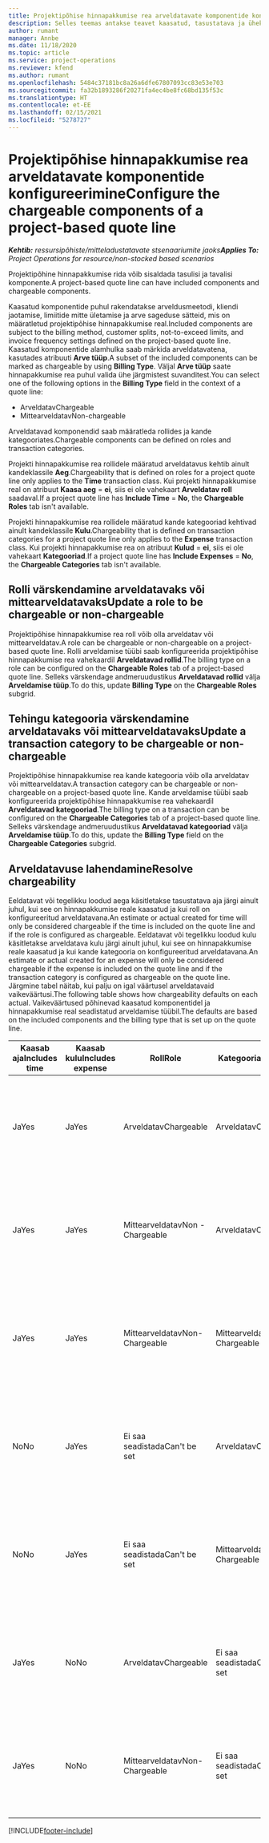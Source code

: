 ```yaml
---
title: Projektipõhise hinnapakkumise rea arveldatavate komponentide konfigureerimine
description: Selles teemas antakse teavet kaasatud, tasustatava ja ühekordselt nõutavate komponentide kohta projektipõhise hinnapakkumise ridade puhul.
author: rumant
manager: Annbe
ms.date: 11/18/2020
ms.topic: article
ms.service: project-operations
ms.reviewer: kfend
ms.author: rumant
ms.openlocfilehash: 5484c37181bc8a26a6dfe67807093cc83e53e703
ms.sourcegitcommit: fa32b1893286f20271fa4ec4be8fc68bd135f53c
ms.translationtype: HT
ms.contentlocale: et-EE
ms.lasthandoff: 02/15/2021
ms.locfileid: "5278727"
---
```

# <a name="configure-the-chargeable-components-of-a-project-based-quote-line"></a><span data-ttu-id="b2691-103">Projektipõhise hinnapakkumise rea arveldatavate komponentide konfigureerimine</span><span class="sxs-lookup"><span data-stu-id="b2691-103">Configure the chargeable components of a project-based quote line</span></span>

<span data-ttu-id="b2691-104">_**Kehtib:** ressursipõhiste/mitteladustatavate stsenaariumite jaoks_</span><span class="sxs-lookup"><span data-stu-id="b2691-104">_**Applies To:** Project Operations for resource/non-stocked based scenarios_</span></span>

<span data-ttu-id="b2691-105">Projektipõhine hinnapakkumise rida võib sisaldada tasulisi ja tavalisi komponente.</span><span class="sxs-lookup"><span data-stu-id="b2691-105">A project-based quote line can have included components and chargeable components.</span></span>

<span data-ttu-id="b2691-106">Kaasatud komponentide puhul rakendatakse arveldusmeetodi, kliendi jaotamise, limiitide mitte ületamise ja arve sageduse sätteid, mis on määratletud projektipõhise hinnapakkumise real.</span><span class="sxs-lookup"><span data-stu-id="b2691-106">Included components are subject to the billing method, customer splits, not-to-exceed limits, and invoice frequency settings defined on the project-based quote line.</span></span>
<span data-ttu-id="b2691-107">Kaasatud komponentide alamhulka saab märkida arveldatavatena, kasutades atribuuti **Arve tüüp**.</span><span class="sxs-lookup"><span data-stu-id="b2691-107">A subset of the included components can be marked as chargeable by using **Billing Type**.</span></span> <span data-ttu-id="b2691-108">Väljal **Arve tüüp** saate hinnapakkumise rea puhul valida ühe järgmistest suvanditest.</span><span class="sxs-lookup"><span data-stu-id="b2691-108">You can select one of the following options in the **Billing Type** field in the context of a quote line:</span></span>

   - <span data-ttu-id="b2691-109">Arveldatav</span><span class="sxs-lookup"><span data-stu-id="b2691-109">Chargeable</span></span>
   - <span data-ttu-id="b2691-110">Mittearveldatav</span><span class="sxs-lookup"><span data-stu-id="b2691-110">Non-chargeable</span></span>

<span data-ttu-id="b2691-111">Arveldatavad komponendid saab määratleda rollides ja kande kategooriates.</span><span class="sxs-lookup"><span data-stu-id="b2691-111">Chargeable components can be defined on roles and transaction categories.</span></span>

<span data-ttu-id="b2691-112">Projekti hinnapakkumise rea rollidele määratud arveldatavus kehtib ainult kandeklassile **Aeg**.</span><span class="sxs-lookup"><span data-stu-id="b2691-112">Chargeability that is defined on roles for a project quote line only applies to the **Time** transaction class.</span></span> <span data-ttu-id="b2691-113">Kui projekti hinnapakkumise real on atribuut **Kaasa aeg** = **ei**, siis ei ole vahekaart **Arveldatav roll** saadaval.</span><span class="sxs-lookup"><span data-stu-id="b2691-113">If a project quote line has **Include Time** = **No**, the **Chargeable Roles** tab isn't available.</span></span>

<span data-ttu-id="b2691-114">Projekti hinnapakkumise rea rollidele määratud kande kategooriad kehtivad ainult kandeklassile **Kulu**.</span><span class="sxs-lookup"><span data-stu-id="b2691-114">Chargeability that is defined on transaction categories for a project quote line only applies to the **Expense** transaction class.</span></span> <span data-ttu-id="b2691-115">Kui projekti hinnapakkumise rea on atribuut **Kulud** = **ei**, siis ei ole vahekaart **Kategooriad**.</span><span class="sxs-lookup"><span data-stu-id="b2691-115">If a project quote line has **Include Expenses** = **No**, the **Chargeable Categories** tab isn't available.</span></span>

## <a name="update-a-role-to-be-chargeable-or-non-chargeable"></a><span data-ttu-id="b2691-116">Rolli värskendamine arveldatavaks või mittearveldatavaks</span><span class="sxs-lookup"><span data-stu-id="b2691-116">Update a role to be chargeable or non-chargeable</span></span>
<span data-ttu-id="b2691-117">Projektipõhise hinnapakkumise rea roll võib olla arveldatav või mittearveldatav.</span><span class="sxs-lookup"><span data-stu-id="b2691-117">A role can be chargeable or non-chargeable on a project-based quote line.</span></span> <span data-ttu-id="b2691-118">Rolli arveldamise tüübi saab konfigureerida projektipõhise hinnapakkumise rea vahekaardil **Arveldatavad rollid**.</span><span class="sxs-lookup"><span data-stu-id="b2691-118">The billing type on a role can be configured on the **Chargeable Roles** tab of a project-based quote line.</span></span> <span data-ttu-id="b2691-119">Selleks värskendage andmeruudustikus **Arveldatavad rollid** välja **Arveldamise tüüp**.</span><span class="sxs-lookup"><span data-stu-id="b2691-119">To do this, update **Billing Type** on the **Chargeable Roles** subgrid.</span></span> 

## <a name="update-a-transaction-category-to-be-chargeable-or-non-chargeable"></a><span data-ttu-id="b2691-120">Tehingu kategooria värskendamine arveldatavaks või mittearveldatavaks</span><span class="sxs-lookup"><span data-stu-id="b2691-120">Update a transaction category to be chargeable or non-chargeable</span></span>
<span data-ttu-id="b2691-121">Projektipõhise hinnapakkumise rea kande kategooria võib olla arveldatav või mittearveldatav.</span><span class="sxs-lookup"><span data-stu-id="b2691-121">A transaction category can be chargeable or non-chargeable on a project-based quote line.</span></span> <span data-ttu-id="b2691-122">Kande arveldamise tüübi saab konfigureerida projektipõhise hinnapakkumise rea vahekaardil **Arveldatavad kategooriad**.</span><span class="sxs-lookup"><span data-stu-id="b2691-122">The billing type on a transaction can be configured on the **Chargeable Categories** tab of a project-based quote line.</span></span> <span data-ttu-id="b2691-123">Selleks värskendage andmeruudustikus **Arveldatavad kategooriad** välja **Arveldamise tüüp**.</span><span class="sxs-lookup"><span data-stu-id="b2691-123">To do this, update the **Billing Type** field on the **Chargeable Categories** subgrid.</span></span> 

## <a name="resolve-chargeability"></a><span data-ttu-id="b2691-124">Arveldatavuse lahendamine</span><span class="sxs-lookup"><span data-stu-id="b2691-124">Resolve chargeability</span></span>

<span data-ttu-id="b2691-125">Eeldatavat või tegelikku loodud aega käsitletakse tasustatava aja järgi ainult juhul, kui see on hinnapakkumise reale kaasatud ja kui roll on konfigureeritud arveldatavana.</span><span class="sxs-lookup"><span data-stu-id="b2691-125">An estimate or actual created for time will only be considered chargeable if the time is included on the quote line and if the role is configured as chargeable.</span></span>
<span data-ttu-id="b2691-126">Eeldatavat või tegelikku loodud kulu käsitletakse arveldatava kulu järgi ainult juhul, kui see on hinnapakkumise reale kaasatud ja kui kande kategooria on konfigureeritud arveldatavana.</span><span class="sxs-lookup"><span data-stu-id="b2691-126">An estimate or actual created for an expense will only be considered chargeable if the expense is included on the quote line and if the transaction category is configured as chargeable on the quote line.</span></span> <span data-ttu-id="b2691-127">Järgmine tabel näitab, kui palju on igal väärtusel arveldatavaid vaikeväärtusi.</span><span class="sxs-lookup"><span data-stu-id="b2691-127">The following table shows how chargeability defaults on each actual.</span></span> <span data-ttu-id="b2691-128">Vaikeväärtused põhinevad kaasatud komponentidel ja hinnapakkumise real seadistatud arveldamise tüübil.</span><span class="sxs-lookup"><span data-stu-id="b2691-128">The defaults are based on the included components and the billing type that is set up on the quote line.</span></span>

| <span data-ttu-id="b2691-129">Kaasab aja</span><span class="sxs-lookup"><span data-stu-id="b2691-129">Includes time</span></span> | <span data-ttu-id="b2691-130">Kaasab kulu</span><span class="sxs-lookup"><span data-stu-id="b2691-130">Includes expense</span></span> | <span data-ttu-id="b2691-131">Roll</span><span class="sxs-lookup"><span data-stu-id="b2691-131">Role</span></span> | <span data-ttu-id="b2691-132">Kategooria</span><span class="sxs-lookup"><span data-stu-id="b2691-132">Category</span></span> | <span data-ttu-id="b2691-133">Toiming</span><span class="sxs-lookup"><span data-stu-id="b2691-133">Task</span></span> |
| --- | --- | --- | --- | --- |
| <span data-ttu-id="b2691-134">Ja</span><span class="sxs-lookup"><span data-stu-id="b2691-134">Yes</span></span> | <span data-ttu-id="b2691-135">Ja</span><span class="sxs-lookup"><span data-stu-id="b2691-135">Yes</span></span> | <span data-ttu-id="b2691-136">Arveldatav</span><span class="sxs-lookup"><span data-stu-id="b2691-136">Chargeable</span></span> | <span data-ttu-id="b2691-137">Arveldatav</span><span class="sxs-lookup"><span data-stu-id="b2691-137">Chargeable</span></span> | <span data-ttu-id="b2691-138">Tegeliku aja arveldamine: Arveldatav</span><span class="sxs-lookup"><span data-stu-id="b2691-138">Billing on a time actual: Chargeable</span></span> </br><span data-ttu-id="b2691-139">Tegeliku kulu arveldamise tüüp: Arveldatav</span><span class="sxs-lookup"><span data-stu-id="b2691-139">Billing type on an expense actual: Chargeable</span></span> |
| <span data-ttu-id="b2691-140">Ja</span><span class="sxs-lookup"><span data-stu-id="b2691-140">Yes</span></span> | <span data-ttu-id="b2691-141">Ja</span><span class="sxs-lookup"><span data-stu-id="b2691-141">Yes</span></span> | <span data-ttu-id="b2691-142">Mittearveldatav</span><span class="sxs-lookup"><span data-stu-id="b2691-142">Non - Chargeable</span></span> | <span data-ttu-id="b2691-143">Arveldatav</span><span class="sxs-lookup"><span data-stu-id="b2691-143">Chargeable</span></span> | <span data-ttu-id="b2691-144">Tegeliku aja arveldamine: Mittearveldatav</span><span class="sxs-lookup"><span data-stu-id="b2691-144">Billing on a time actual: Non-Chargeable</span></span> </br><span data-ttu-id="b2691-145">Tegeliku kulu arveldamise tüüp: Arveldatav</span><span class="sxs-lookup"><span data-stu-id="b2691-145">Billing type on an expense actual: Chargeable</span></span> |
| <span data-ttu-id="b2691-146">Ja</span><span class="sxs-lookup"><span data-stu-id="b2691-146">Yes</span></span> | <span data-ttu-id="b2691-147">Ja</span><span class="sxs-lookup"><span data-stu-id="b2691-147">Yes</span></span> | <span data-ttu-id="b2691-148">Mittearveldatav</span><span class="sxs-lookup"><span data-stu-id="b2691-148">Non-Chargeable</span></span> | <span data-ttu-id="b2691-149">Mittearveldatav</span><span class="sxs-lookup"><span data-stu-id="b2691-149">Non-Chargeable</span></span> | <span data-ttu-id="b2691-150">Tegeliku aja arveldamine: Mittearveldatav</span><span class="sxs-lookup"><span data-stu-id="b2691-150">Billing on a time actual: Non-Chargeable</span></span> </br><span data-ttu-id="b2691-151">Tegeliku kulu arveldamise tüüp: Mittearveldatav</span><span class="sxs-lookup"><span data-stu-id="b2691-151">Billing type on an expense actual: Non-Chargeable</span></span> |
| <span data-ttu-id="b2691-152">No</span><span class="sxs-lookup"><span data-stu-id="b2691-152">No</span></span> | <span data-ttu-id="b2691-153">Ja</span><span class="sxs-lookup"><span data-stu-id="b2691-153">Yes</span></span> | <span data-ttu-id="b2691-154">Ei saa seadistada</span><span class="sxs-lookup"><span data-stu-id="b2691-154">Can't be set</span></span> | <span data-ttu-id="b2691-155">Arveldatav</span><span class="sxs-lookup"><span data-stu-id="b2691-155">Chargeable</span></span> | <span data-ttu-id="b2691-156">Tegeliku aja arveldamine: Pole saadaval</span><span class="sxs-lookup"><span data-stu-id="b2691-156">Billing on a time actual: Not available</span></span> </br><span data-ttu-id="b2691-157">Tegeliku kulu arveldamise tüüp: Arveldatav</span><span class="sxs-lookup"><span data-stu-id="b2691-157">Billing type on an expense actual: Chargeable</span></span> |
| <span data-ttu-id="b2691-158">No</span><span class="sxs-lookup"><span data-stu-id="b2691-158">No</span></span> | <span data-ttu-id="b2691-159">Ja</span><span class="sxs-lookup"><span data-stu-id="b2691-159">Yes</span></span> | <span data-ttu-id="b2691-160">Ei saa seadistada</span><span class="sxs-lookup"><span data-stu-id="b2691-160">Can't be set</span></span> | <span data-ttu-id="b2691-161">Mittearveldatav</span><span class="sxs-lookup"><span data-stu-id="b2691-161">Non-Chargeable</span></span> | <span data-ttu-id="b2691-162">Tegeliku aja arveldamine: Pole saadaval</span><span class="sxs-lookup"><span data-stu-id="b2691-162">Billing on a time actual: Not available</span></span> </br><span data-ttu-id="b2691-163">Tegeliku kulu arveldamise tüüp: Mittearveldatav</span><span class="sxs-lookup"><span data-stu-id="b2691-163">Billing type on an expense actual: Non-chargeable</span></span> |
| <span data-ttu-id="b2691-164">Ja</span><span class="sxs-lookup"><span data-stu-id="b2691-164">Yes</span></span> | <span data-ttu-id="b2691-165">No</span><span class="sxs-lookup"><span data-stu-id="b2691-165">No</span></span> | <span data-ttu-id="b2691-166">Arveldatav</span><span class="sxs-lookup"><span data-stu-id="b2691-166">Chargeable</span></span> | <span data-ttu-id="b2691-167">Ei saa seadistada</span><span class="sxs-lookup"><span data-stu-id="b2691-167">Can't be set</span></span> | <span data-ttu-id="b2691-168">Tegeliku aja arveldamine: Arveldatav</span><span class="sxs-lookup"><span data-stu-id="b2691-168">Billing on a time actual: Chargeable</span></span> </br><span data-ttu-id="b2691-169">Tegeliku kulu arveldamise tüüp: Pole saadaval</span><span class="sxs-lookup"><span data-stu-id="b2691-169">Billing type on an expense actual: Not available</span></span> |
| <span data-ttu-id="b2691-170">Ja</span><span class="sxs-lookup"><span data-stu-id="b2691-170">Yes</span></span> | <span data-ttu-id="b2691-171">No</span><span class="sxs-lookup"><span data-stu-id="b2691-171">No</span></span> | <span data-ttu-id="b2691-172">Mittearveldatav</span><span class="sxs-lookup"><span data-stu-id="b2691-172">Non-Chargeable</span></span> | <span data-ttu-id="b2691-173">Ei saa seadistada</span><span class="sxs-lookup"><span data-stu-id="b2691-173">Can't be set</span></span> | <span data-ttu-id="b2691-174">Tegeliku aja arveldamine: Mittearveldatav</span><span class="sxs-lookup"><span data-stu-id="b2691-174">Billing on a time actual: Non-chargeable</span></span> </br> <span data-ttu-id="b2691-175">Tegeliku kulu arveldamise tüüp: Pole saadaval</span><span class="sxs-lookup"><span data-stu-id="b2691-175">Billing type on an expense actual: Not available</span></span> |


[!INCLUDE[footer-include](../includes/footer-banner.md)]